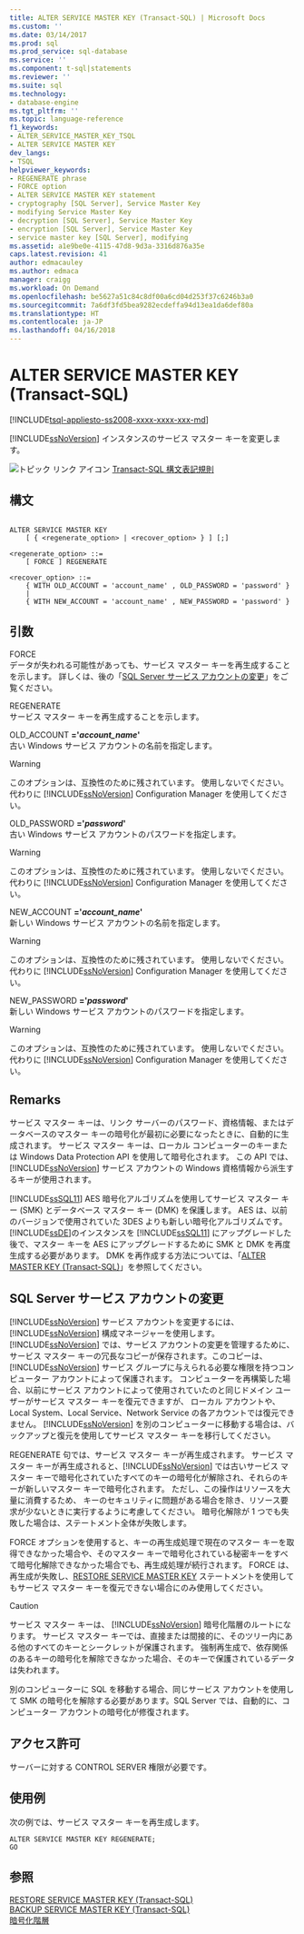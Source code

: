 ```yaml
---
title: ALTER SERVICE MASTER KEY (Transact-SQL) | Microsoft Docs
ms.custom: ''
ms.date: 03/14/2017
ms.prod: sql
ms.prod_service: sql-database
ms.service: ''
ms.component: t-sql|statements
ms.reviewer: ''
ms.suite: sql
ms.technology:
- database-engine
ms.tgt_pltfrm: ''
ms.topic: language-reference
f1_keywords:
- ALTER_SERVICE_MASTER_KEY_TSQL
- ALTER SERVICE MASTER KEY
dev_langs:
- TSQL
helpviewer_keywords:
- REGENERATE phrase
- FORCE option
- ALTER SERVICE MASTER KEY statement
- cryptography [SQL Server], Service Master Key
- modifying Service Master Key
- decryption [SQL Server], Service Master Key
- encryption [SQL Server], Service Master Key
- service master key [SQL Server], modifying
ms.assetid: a1e9be0e-4115-47d8-9d3a-3316d876a35e
caps.latest.revision: 41
author: edmacauley
ms.author: edmaca
manager: craigg
ms.workload: On Demand
ms.openlocfilehash: be5627a51c84c8df00a6cd04d253f37c6246b3a0
ms.sourcegitcommit: 7a6df3fd5bea9282ecdeffa94d13ea1da6def80a
ms.translationtype: HT
ms.contentlocale: ja-JP
ms.lasthandoff: 04/16/2018
---
```

# <a name="alter-service-master-key-transact-sql"></a>ALTER SERVICE MASTER KEY (Transact-SQL)
[!INCLUDE[tsql-appliesto-ss2008-xxxx-xxxx-xxx-md](../../includes/tsql-appliesto-ss2008-xxxx-xxxx-xxx-md.md)]

  [!INCLUDE[ssNoVersion](../../includes/ssnoversion-md.md)] インスタンスのサービス マスター キーを変更します。  
  
 ![トピック リンク アイコン](../../database-engine/configure-windows/media/topic-link.gif "トピック リンク アイコン") [Transact-SQL 構文表記規則](../../t-sql/language-elements/transact-sql-syntax-conventions-transact-sql.md)  
  
## <a name="syntax"></a>構文  
  
```  
  
ALTER SERVICE MASTER KEY   
    [ { <regenerate_option> | <recover_option> } ] [;]  
  
<regenerate_option> ::=  
    [ FORCE ] REGENERATE  
  
<recover_option> ::=  
    { WITH OLD_ACCOUNT = 'account_name' , OLD_PASSWORD = 'password' }  
    |      
    { WITH NEW_ACCOUNT = 'account_name' , NEW_PASSWORD = 'password' }  
```  
  
## <a name="arguments"></a>引数  
 FORCE  
 データが失われる可能性があっても、サービス マスター キーを再生成することを示します。 詳しくは、後の「[SQL Server サービス アカウントの変更](#_changing)」をご覧ください。  
  
 REGENERATE  
 サービス マスター キーを再生成することを示します。  
  
 OLD_ACCOUNT **='***account_name***'**  
 古い Windows サービス アカウントの名前を指定します。  
  
> [!WARNING]  
>  このオプションは、互換性のために残されています。 使用しないでください。 代わりに [!INCLUDE[ssNoVersion](../../includes/ssnoversion-md.md)] Configuration Manager を使用してください。  
  
 OLD_PASSWORD **='***password***'**  
 古い Windows サービス アカウントのパスワードを指定します。  
  
> [!WARNING]  
>  このオプションは、互換性のために残されています。 使用しないでください。 代わりに [!INCLUDE[ssNoVersion](../../includes/ssnoversion-md.md)] Configuration Manager を使用してください。  
  
 NEW_ACCOUNT **='***account_name***'**  
 新しい Windows サービス アカウントの名前を指定します。  
  
> [!WARNING]  
>  このオプションは、互換性のために残されています。 使用しないでください。 代わりに [!INCLUDE[ssNoVersion](../../includes/ssnoversion-md.md)] Configuration Manager を使用してください。  
  
 NEW_PASSWORD **='***password***'**  
 新しい Windows サービス アカウントのパスワードを指定します。  
  
> [!WARNING]  
>  このオプションは、互換性のために残されています。 使用しないでください。 代わりに [!INCLUDE[ssNoVersion](../../includes/ssnoversion-md.md)] Configuration Manager を使用してください。  
  
## <a name="remarks"></a>Remarks  
 サービス マスター キーは、リンク サーバーのパスワード、資格情報、またはデータベースのマスター キーの暗号化が最初に必要になったときに、自動的に生成されます。 サービス マスター キーは、ローカル コンピューターのキーまたは Windows Data Protection API を使用して暗号化されます。 この API では、[!INCLUDE[ssNoVersion](../../includes/ssnoversion-md.md)] サービス アカウントの Windows 資格情報から派生するキーが使用されます。  
  
 [!INCLUDE[ssSQL11](../../includes/sssql11-md.md)] AES 暗号化アルゴリズムを使用してサービス マスター キー (SMK) とデータベース マスター キー (DMK) を保護します。 AES は、以前のバージョンで使用されていた 3DES よりも新しい暗号化アルゴリズムです。 [!INCLUDE[ssDE](../../includes/ssde-md.md)]のインスタンスを [!INCLUDE[ssSQL11](../../includes/sssql11-md.md)] にアップグレードした後で、マスター キーを AES にアップグレードするために SMK と DMK を再度生成する必要があります。 DMK を再作成する方法については、「[ALTER MASTER KEY &#40;Transact-SQL&#41;](../../t-sql/statements/alter-master-key-transact-sql.md)」を参照してください。  
  
##  <a name="_changing"></a> SQL Server サービス アカウントの変更  
 [!INCLUDE[ssNoVersion](../../includes/ssnoversion-md.md)] サービス アカウントを変更するには、[!INCLUDE[ssNoVersion](../../includes/ssnoversion-md.md)] 構成マネージャーを使用します。 [!INCLUDE[ssNoVersion](../../includes/ssnoversion-md.md)] では、サービス アカウントの変更を管理するために、サービス マスター キーの冗長なコピーが保存されます。このコピーは、[!INCLUDE[ssNoVersion](../../includes/ssnoversion-md.md)] サービス グループに与えられる必要な権限を持つコンピューター アカウントによって保護されます。 コンピューターを再構築した場合、以前にサービス アカウントによって使用されていたのと同じドメイン ユーザーがサービス マスター キーを復元できますが、 ローカル アカウントや、Local System、Local Service、Network Service の各アカウントでは復元できません。 [!INCLUDE[ssNoVersion](../../includes/ssnoversion-md.md)] を別のコンピューターに移動する場合は、バックアップと復元を使用してサービス マスター キーを移行してください。  
  
 REGENERATE 句では、サービス マスター キーが再生成されます。 サービス マスター キーが再生成されると、[!INCLUDE[ssNoVersion](../../includes/ssnoversion-md.md)] では古いサービス マスター キーで暗号化されていたすべてのキーの暗号化が解除され、それらのキーが新しいマスター キーで暗号化されます。 ただし、この操作はリソースを大量に消費するため、 キーのセキュリティに問題がある場合を除き、リソース要求が少ないときに実行するように考慮してください。 暗号化解除が 1 つでも失敗した場合は、ステートメント全体が失敗します。  
  
 FORCE オプションを使用すると、キーの再生成処理で現在のマスター キーを取得できなかった場合や、そのマスター キーで暗号化されている秘密キーをすべて暗号化解除できなかった場合でも、再生成処理が続行されます。 FORCE は、再生成が失敗し、[RESTORE SERVICE MASTER KEY](../../t-sql/statements/restore-service-master-key-transact-sql.md) ステートメントを使用してもサービス マスター キーを復元できない場合にのみ使用してください。  
  
> [!CAUTION]  
>  サービス マスター キーは、 [!INCLUDE[ssNoVersion](../../includes/ssnoversion-md.md)] 暗号化階層のルートになります。 サービス マスター キーでは、直接または間接的に、そのツリー内にある他のすべてのキーとシークレットが保護されます。 強制再生成で、依存関係のあるキーの暗号化を解除できなかった場合、そのキーで保護されているデータは失われます。  
  
 別のコンピューターに SQL を移動する場合、同じサービス アカウントを使用して SMK の暗号化を解除する必要があります。SQL Server では、自動的に、コンピューター アカウントの暗号化が修復されます。  
  
## <a name="permissions"></a>アクセス許可  
 サーバーに対する CONTROL SERVER 権限が必要です。  
  
## <a name="examples"></a>使用例  
 次の例では、サービス マスター キーを再生成します。  
  
```  
ALTER SERVICE MASTER KEY REGENERATE;  
GO  
```  
  
## <a name="see-also"></a>参照  
 [RESTORE SERVICE MASTER KEY &#40;Transact-SQL&#41;](../../t-sql/statements/restore-service-master-key-transact-sql.md)   
 [BACKUP SERVICE MASTER KEY &#40;Transact-SQL&#41;](../../t-sql/statements/backup-service-master-key-transact-sql.md)   
 [暗号化階層](../../relational-databases/security/encryption/encryption-hierarchy.md)  
  
  
